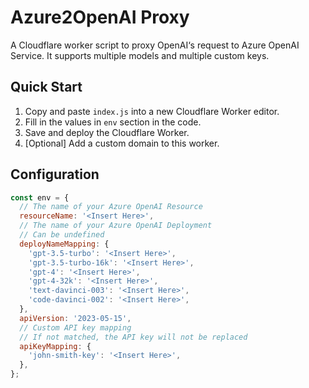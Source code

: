 # Azure2OpenAI Proxy

A Cloudflare worker script to proxy OpenAI‘s request to Azure OpenAI Service. It supports multiple models and multiple custom keys.

## Quick Start

1. Copy and paste `index.js` into a new Cloudflare Worker editor.
2. Fill in the values in `env` section in the code.
3. Save and deploy the Cloudflare Worker.
4. [Optional] Add a custom domain to this worker.

## Configuration

```js
const env = {
  // The name of your Azure OpenAI Resource
  resourceName: '<Insert Here>',
  // The name of your Azure OpenAI Deployment
  // Can be undefined
  deployNameMapping: {
    'gpt-3.5-turbo': '<Insert Here>',
    'gpt-3.5-turbo-16k': '<Insert Here>',
    'gpt-4': '<Insert Here>',
    'gpt-4-32k': '<Insert Here>',
    'text-davinci-003': '<Insert Here>',
    'code-davinci-002': '<Insert Here>',
  },
  apiVersion: '2023-05-15',
  // Custom API key mapping
  // If not matched, the API key will not be replaced
  apiKeyMapping: {
    'john-smith-key': '<Insert Here>',
  },
};
```
